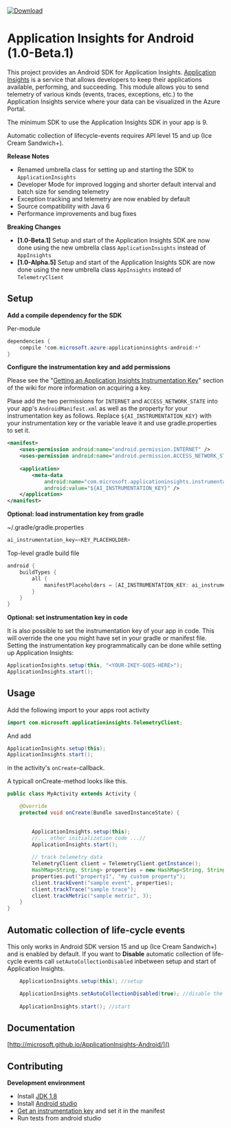 [ ![Download](https://api.bintray.com/packages/appinsights-android/maven/AppInsights-Android/images/download.svg) ](https://bintray.com/appinsights-android/maven/AppInsights-Android/_latestVersion)

# Application Insights for Android (1.0-Beta.1)

This project provides an Android SDK for Application Insights. [Application Insights](http://azure.microsoft.com/en-us/services/application-insights/) is a service that allows developers to keep their applications available, performing, and succeeding. This module allows you to send telemetry of various kinds (events, traces, exceptions, etc.) to the Application Insights service where your data can be visualized in the Azure Portal.

The minimum SDK to use the Application Insights SDK in your app is 9.

Automatic collection of lifecycle-events requires API level 15 and up (Ice Cream Sandwich+).


**Release Notes**

* Renamed umbrella class for setting up and starting the SDK to ```ApplicationInsights```
* Developer Mode for improved logging and shorter default interval and batch size for sending telemetry
* Exception tracking and telemetry are now enabled by default
* Source compatibility with Java 6
* Performance improvements and bug fixes 


**Breaking Changes**

* **[1.0-Beta.1]** Setup and start of the Application Insights SDK are now done using the new umbrella class `ApplicationInsights` instead of `AppInsights `
* **[1.0-Alpha.5]** Setup and start of the Application Insights SDK are now done using the new umbrella class `AppInsights` instead of `TelemetryClient`

## Setup ##
	
**Add a compile dependency for the SDK**

Per-module

```java
dependencies {
    compile 'com.microsoft.azure:applicationinsights-android:+'
}
```

**Configure the instrumentation key and add permissions**

Please see the "[Getting an Application Insights Instrumentation Key](https://github.com/Microsoft/ApplicationInsights-Home/wiki#getting-an-application-insights-instrumentation-key)" section of the wiki for more information on acquiring a key.

Plase add the two permissions for `INTERNET` and `ACCESS_NETWORK_STATE` into your app's `AndroidManifest.xml` as well as the property for your instrumentation key as follows. Replace `${AI_INSTRUMENTATION_KEY}` with your instrumentation key or the variable leave it and use gradle.properties to set it. 

```xml
<manifest>
    <uses-permission android:name="android.permission.INTERNET" />
    <uses-permission android:name="android.permission.ACCESS_NETWORK_STATE" />
    
    <application>
        <meta-data
            android:name="com.microsoft.applicationinsights.instrumentationKey"
            android:value="${AI_INSTRUMENTATION_KEY}" />
    </application>
</manifest>
```

**Optional: load instrumentation key from gradle**

~/.gradle/gradle.properties

```java
ai_instrumentation_key=<KEY_PLACEHOLDER>
```

Top-level gradle build file

```java
android {
    buildTypes {
        all {
            manifestPlaceholders = [AI_INSTRUMENTATION_KEY: ai_instrumentation_key]
        }
    }
}
```

**Optional: set instrumentation key in code**

It is also possible to set the instrumentation key of your app in code. This will override the one you might have set in your gradle or manifest file. Setting the instrumentation key programmatically can be done while setting up Application Insights:

```java
ApplicationInsights.setup(this, "<YOUR-IKEY-GOES-HERE>");
ApplicationInsights.start();
```

## Usage ##

Add the following import to your apps root activity

```java
import com.microsoft.applicationinsights.TelemetryClient;
```

And add 
```java
ApplicationInsights.setup(this);
ApplicationInsights.start();
```

in the activity's `onCreate`-callback.

A typicall onCreate-method looks like this.

```java
public class MyActivity extends Activity {

    @Override
    protected void onCreate(Bundle savedInstanceState) {
        

        ApplicationInsights.setup(this);
        //... other initialization code ...//
        ApplicationInsights.start();
        
        // track telemetry data
        TelemetryClient client = TelemetryClient.getInstance();
        HashMap<String, String> properties = new HashMap<String, String>();
        properties.put("property1", "my custom property");
        client.trackEvent("sample event", properties);
        client.trackTrace("sample trace");
        client.trackMetric("sample metric", 3);
    }
}
```

## Automatic collection of life-cycle events ##

This only works in Android SDK version 15 and up (Ice Cream Sandwich+) and is enabled by default.
If you want to **Disable** automatic collection of life-cycle events call ```setAutoCollectionDisabled``` inbetween setup and start of Application Insights. 

```java
	ApplicationInsights.setup(this); //setup

	ApplicationInsights.setAutoCollectionDisabled(true); //disable the auto-collection
	
	ApplicationInsights.start(); //start
```

## Documentation ##

[http://microsoft.github.io/ApplicationInsights-Android/]()

## Contributing ##

**Development environment**

* Install <a href="http://www.oracle.com/technetwork/java/javase/downloads/jdk8-downloads-2133151.html" target="_blank">JDK 1.8</a>
* Install <a href="http://developer.android.com/sdk/index.html" target="_blank">Android studio</a>
* [Get an instrumentation key](/Microsoft/ApplicationInsights-Home/wiki#getting-an-application-insights-instrumentation-key) and set it in the manifest
* Run tests from android studio
